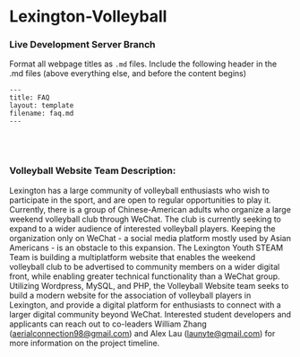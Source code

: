 # Lexington-Volleyball

### Live Development Server Branch

Format all webpage titles as `.md` files. Include the following header in the .md files (above everything else, and before the content begins)
```
---
title: FAQ
layout: template
filename: faq.md
---
```
<br></br>
### Volleyball Website Team Description:

Lexington has a large community of volleyball enthusiasts who wish to participate in the sport, and are open to regular opportunities to play it. Currently, there is a group of Chinese-American adults who organize a large weekend volleyball club through WeChat. The club is currently seeking to expand to a wider audience of interested volleyball players. Keeping the organization only on WeChat -  a social media platform mostly used by Asian Americans - is an obstacle to this expansion. The Lexington Youth STEAM Team is building a multiplatform website that enables the weekend volleyball club to be advertised to community members on a wider digital front, while enabling greater technical functionality than a WeChat group. Utilizing Wordpress, MySQL, and PHP, the Volleyball Website team seeks to build a modern website for the association of volleyball players in Lexington, and provide a digital platform for enthusiasts to connect with a larger digital community beyond WeChat. Interested student developers and applicants can reach out to co-leaders William Zhang (aerialconnection98@gmail.com) and Alex Lau (launyte@gmail.com) for more information on the project timeline.
